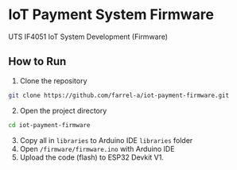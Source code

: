 # IoT Payment System Firmware 
UTS IF4051 IoT System Development (Firmware) 
## How to Run 
1. Clone the repository 
```bash 
git clone https://github.com/farrel-a/iot-payment-firmware.git 
``` 
2. Open the project directory 
```bash 
cd iot-payment-firmware 
``` 
3. Copy all in `libraries` to Arduino IDE `libraries` folder 
4. Open `/firmware/firmware.ino` with Arduino IDE 
5. Upload the code (flash) to ESP32 Devkit V1.